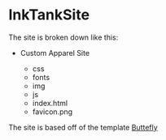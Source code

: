 # InkTankSite

The site is broken down like this:

- Custom Apparel Site

    - css
    - fonts
    - img
    - js
    - index.html
    - favicon.png


The site is based off of the template [Buttefly](http://designscrazed.org/business-website-templates/)